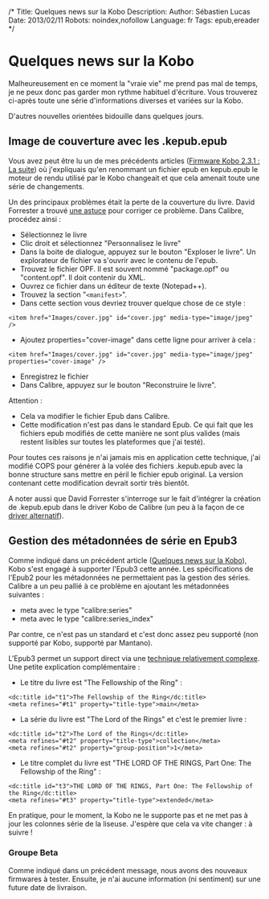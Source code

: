/*
Title: Quelques news sur la Kobo
Description: 
Author: Sébastien Lucas
Date: 2013/02/11
Robots: noindex,nofollow
Language: fr
Tags: epub,ereader
*/
# Quelques news sur la Kobo

Malheureusement en ce moment la "vraie vie" me prend pas mal de temps, je ne peux donc pas garder mon rythme habituel d'écriture. Vous trouverez ci-après toute une série d'informations diverses et variées sur la Kobo.

D'autres nouvelles orientées bidouille dans quelques jours.


## Image de couverture avec les .kepub.epub

Vous avez peut être lu un de mes précédents articles ([Firmware Kobo 2.3.1 : La suite](/blog/kobo-ereader-touch-48)) où j'expliquais qu'en renommant un fichier epub en kepub.epub le moteur de rendu utilisé par le Kobo changeait et que cela amenait toute une série de changements.

Un des principaux problèmes était la perte de la couverture du livre. David Forrester a trouvé [une astuce](http://www.mobileread.com/forums/showpost.php?p=2389073&postcount=15) pour corriger ce problème. Dans Calibre, procédez ainsi :
* Sélectionnez le livre
* Clic droit et sélectionnez "Personnalisez le livre"
* Dans la boite de dialogue, appuyez sur le bouton "Exploser le livre". Un explorateur de fichier va s'ouvrir avec le contenu de l'epub.
* Trouvez le fichier OPF. Il est souvent nommé "package.opf" ou "content.opf". Il doit contenir du XML.
* Ouvrez ce fichier dans un éditeur de texte (Notepad++).
* Trouvez la section "`<manifest>`".
* Dans cette section vous devriez trouver quelque chose de ce style : 

```
<item href="Images/cover.jpg" id="cover.jpg" media-type="image/jpeg" />
```
* Ajoutez properties="cover-image" dans cette ligne pour arriver à cela :

```
<item href="Images/cover.jpg" id="cover.jpg" media-type="image/jpeg" properties="cover-image" />
```
* Enregistrez le fichier
* Dans Calibre, appuyez sur le bouton "Reconstruire le livre".
  
Attention : 
* Cela va modifier le fichier Epub dans Calibre. 
* Cette modification n'est pas dans le standard Epub. Ce qui fait que les fichiers epub modifiés de cette manière ne sont plus valides (mais restent lisibles sur toutes les plateformes que j'ai testé).
  
Pour toutes ces raisons je n'ai jamais mis en application cette technique, j'ai modifié COPS pour générer à la volée des fichiers .kepub.epub avec la bonne structure sans mettre en péril le fichier epub original. La version contenant cette modification devrait sortir très bientôt.

A noter aussi que David Forrester s'interroge sur le fait d'intégrer la création de .kepub.epub dans le driver Kobo de Calibre (un peu à la façon de ce [driver alternatif](https://github.com/jgoguen/calibre-kobo-driver)).

## Gestion des métadonnées de série en Epub3

Comme indiqué dans un précédent article ([Quelques news sur la Kobo](/blog/kobo-ereader-touch-52)), Kobo s'est engagé à supporter l'Epub3 cette année. Les spécifications de l'Epub2 pour les métadonnées ne permettaient pas la gestion des séries. Calibre a un peu pallié à ce problème en ajoutant les métadonnées suivantes :
* meta avec le type "calibre:series"
* meta avec le type "calibre:series_index"
  
Par contre, ce n'est pas un standard et c'est donc assez peu supporté (non supporté par Kobo, supporté par Mantano). 

L'Epub3 permet un support direct via une [technique relativement complexe](http://idpf.org/epub/30/spec/epub30-publications.html#sec-dctitles-examples). Une petite explication complémentaire :
* Le titre du livre est "The Fellowship of the Ring" :

```
<dc:title id="t1">The Fellowship of the Ring</dc:title>
<meta refines="#t1" property="title-type">main</meta>
```
* La série du livre est "The Lord of the Rings" et c'est le premier livre :

```
<dc:title id="t2">The Lord of the Rings</dc:title>
<meta refines="#t2" property="title-type">collection</meta>
<meta refines="#t2" property="group-position">1</meta>
```
* Le titre complet du livre est "THE LORD OF THE RINGS, Part One: The Fellowship of the Ring" :

```
<dc:title id="t3">THE LORD OF THE RINGS, Part One: The Fellowship of the Ring</dc:title>
<meta refines="#t3" property="title-type">extended</meta> 
```

En pratique, pour le moment, la Kobo ne le supporte pas et ne met pas à jour les colonnes série de la liseuse. J'espère que cela va vite changer : à suivre !

### Groupe Beta

Comme indiqué dans un précédent message, nous avons des nouveaux firmwares à tester. Ensuite, je n'ai aucune information (ni sentiment) sur une future date de livraison.


